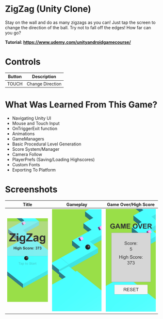 # ZigZag (Unity Clone)
Stay on the wall and do as many zigzags as you can! Just tap the screen to change the direction of the ball. Try not to fall off the edges! How far can you go?

**Tutorial: https://www.udemy.com/unityandroidgamecourse/**

# Controls
Button | Description
------ | -----------
TOUCH | Change Direction

# What Was Learned From This Game?
- Navigating Unity UI
- Mouse and Touch Input
- OnTriggerExit function
- Animations
- GameManagers
- Basic Procedural Level Generation
- Score System/Manager
- Camera Follow
- PlayerPrefs (Saving/Loading Highscores)
- Custom Fonts
- Exporting To Platform

# Screenshots
Title | Gameplay | Game Over/High Score
----- | -------- | --------------------
<img src="/Screenshots/Title.jpg"> | <img src="/Screenshots/Gameplay.jpg"> | <img src="/Screenshots/GameOver.jpg">
